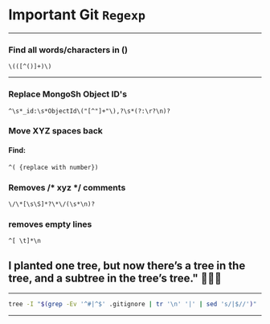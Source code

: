# Important Git ```Regexp```
---------------------------------------
### Find all words/characters in ()
```regex
\(([^()]+)\)
 ```
---------------------------------------
### Replace MongoSh Object ID's
```regex
^\s*_id:\s*ObjectId\("[^"]+"\),?\s*(?:\r?\n)?
```

### Move XYZ spaces back

#### Find: 
```regex 
^( {replace with number})
```

### Removes /* xyz */ comments
```regex
\/\*[\s\S]*?\*\/(\s*\n)?
```

### removes empty lines
```regex
^[ \t]*\n
```
## I planted one tree, but now there’s a tree in the tree, and a subtree in the tree’s tree." 🌳➕🌳
-------------------------------------------------------------------------------------------------
 ```bash
tree -I "$(grep -Ev '^#|^$' .gitignore | tr '\n' '|' | sed 's/|$//')"
```
-------------------------------------------------------------------------------------------------
